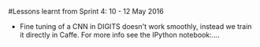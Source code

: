 #Lessons learnt from Sprint 4: 10 - 12 May 2016

* Fine tuning of a CNN in DIGITS doesn't work smoothly, instead we train it directly in Caffe. For more info see the IPython notebook:....
